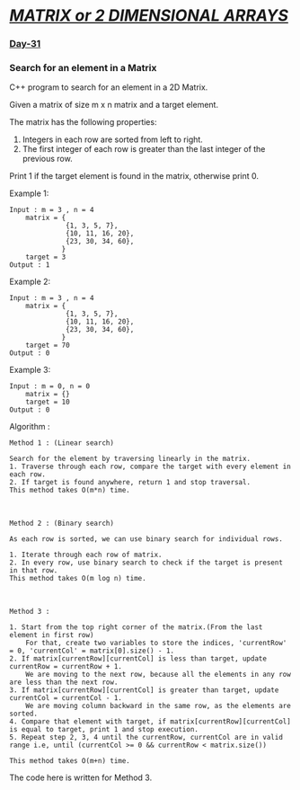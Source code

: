 # [***MATRIX or 2 DIMENSIONAL ARRAYS***](https://github.com/vaishnavi-konda/100-days-of-code/tree/main/Matrix)

### [Day-31](https://github.com/vaishnavi-konda/100-days-of-code/tree/main/Matrix/Day-31) 
### Search for an element in a Matrix

C++ program to search for an element in a 2D Matrix.

Given a matrix of size m x n matrix and a target element.

The matrix has the following properties:

1. Integers in each row are sorted from left to right.
2. The first integer of each row is greater than the last integer of the previous row.

Print 1 if the target element is found in the matrix, otherwise print 0.

Example 1:

    Input : m = 3 , n = 4
        matrix = {
                  {1, 3, 5, 7},
                  {10, 11, 16, 20},
                  {23, 30, 34, 60},
                 }
        target = 3
    Output : 1

Example 2:

    Input : m = 3 , n = 4
        matrix = {
                  {1, 3, 5, 7}, 
                  {10, 11, 16, 20}, 
                  {23, 30, 34, 60},
                 }
        target = 70
    Output : 0

Example 3:

    Input : m = 0, n = 0
        matrix = {}
        target = 10
    Output : 0

Algorithm :

    Method 1 : (Linear search)

    Search for the element by traversing linearly in the matrix.
    1. Traverse through each row, compare the target with every element in each row.
    2. If target is found anywhere, return 1 and stop traversal.
    This method takes O(m*n) time.

<br />

    Method 2 : (Binary search)

    As each row is sorted, we can use binary search for individual rows.

    1. Iterate through each row of matrix.
    2. In every row, use binary search to check if the target is present in that row.
    This method takes O(m log n) time.

<br />

    Method 3 :

    1. Start from the top right corner of the matrix.(From the last element in first row)
        For that, create two variables to store the indices, 'currentRow' = 0, 'currentCol' = matrix[0].size() - 1.
    2. If matrix[currentRow][currentCol] is less than target, update currentRow = currentRow + 1.
        We are moving to the next row, because all the elements in any row are less than the next row.
    3. If matrix[currentRow][currentCol] is greater than target, update currentCol = currentCol - 1.
        We are moving column backward in the same row, as the elements are sorted.
    4. Compare that element with target, if matrix[currentRow][currentCol] is equal to target, print 1 and stop execution.
    5. Repeat step 2, 3, 4 until the currentRow, currentCol are in valid range i.e, until (currentCol >= 0 && currentRow < matrix.size())

    This method takes O(m+n) time.

The code here is written for Method 3.

